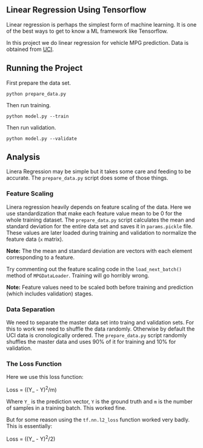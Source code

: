 ## Linear Regression Using Tensorflow
Linear regression is perhaps the simplest form of machine learning. It is one of the best ways to get to know a ML framework like Tensorflow. 

In this project we do linear regression for vehicle MPG prediction. Data is obtained from [UCI](https://archive.ics.uci.edu/ml/datasets/Auto+MPG).

## Running the Project

First prepare the data set.

```
python prepare_data.py
```

Then run training.

```
python model.py --train
```

Then run validation.

```
python model.py --validate
```

## Analysis
Linera Regression may be simple but it takes some care and feeding to be accurate. The ``prepare_data.py`` script does some of those things.

### Feature Scaling
Linera regression heavily depends on feature scaling of the data. Here we use standardization that make each feature value mean to be 0 for the whole training dataset. The ``prepare_data.py`` script calculates the mean and standard deviation for the entire data set and saves it in ``params.pickle`` file. These values are later loaded during training and validation to normalize the feature data (``x`` matrix).

**Note:** The the mean and standard deviation are vectors with each element corresponding to a feature.

Try commenting out the feature scaling code in the ``load_next_batch()`` method of ``MPGDataLoader``. Training will go horribly wrong.

**Note:** Feature values need to be scaled both before training and prediction (which includes validation) stages.

### Data Separation
We need to separate the master data set into traing and validation sets. For this to work we need to shuffle the data randomly. Otherwise by default the UCI data is cronologically ordered. The ``prepare_data.py`` script randomly shuffles the master data and uses 90% of it for training and 10% for validation.

### The Loss Function
Here we use this loss function:

Loss = ((Y_ - Y)<sup>2</sup>/m)

Where ``Y_`` is the prediction vector, ``Y`` is the ground truth and ``m`` is the number of samples in a training batch. This worked fine.

But for some reason using the ``tf.nn.l2_loss`` function worked very badly. This is essentially:

Loss = ((Y_ - Y)<sup>2</sup>/2)


